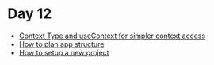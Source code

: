 # Day 12

- [Context Type and useContext for simpler context access](../contexts.md)
- [How to plan app structure](../designing-an-app)
- [How to setup a new project](../setting-up-a-new-project)